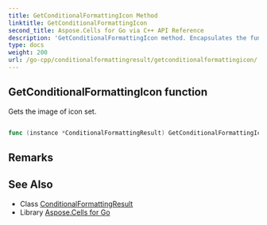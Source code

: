 ```yaml
---
title: GetConditionalFormattingIcon Method 
linktitle: GetConditionalFormattingIcon
second_title: Aspose.Cells for Go via C++ API Reference
description: 'GetConditionalFormattingIcon method. Encapsulates the function that represents getconditionalformattingicon in Go.'
type: docs
weight: 200
url: /go-cpp/conditionalformattingresult/getconditionalformattingicon/
---
```


## GetConditionalFormattingIcon function

Gets the image of icon set.

```go

func (instance *ConditionalFormattingResult) GetConditionalFormattingIcon()  (*ConditionalFormattingIcon,  error) 

```

## Remarks


## See Also

* Class [ConditionalFormattingResult](../)
* Library [Aspose.Cells for Go](../../)
